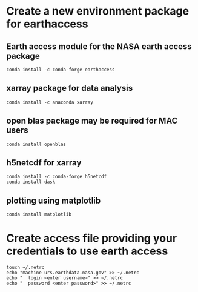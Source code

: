 # Create a new environment package for earthaccess
## Earth access module for the NASA earth access package  
	conda install -c conda-forge earthaccess
## xarray package for data analysis
	conda install -c anaconda xarray
## open blas package may be required for MAC users 
	conda install openblas 
## h5netcdf for xarray 
	conda install -c conda-forge h5netcdf
	conda install dask 
## plotting using matplotlib
	conda install matplotlib 

# Create access file providing your credentials to use earth access 
	touch ~/.netrc 
	echo "machine urs.earthdata.nasa.gov" >> ~/.netrc 
	echo "	login <enter username>" >> ~/.netrc
	echo "	password <enter password>" >> ~/.netrc 

